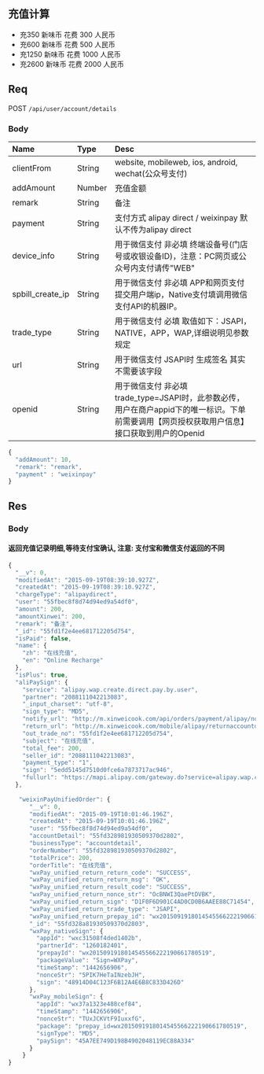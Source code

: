 ## 充值计算
+ 充350 新味币 花费 300 人民币
+ 充600 新味币 花费 500 人民币
+ 充1250 新味币 花费 1000 人民币
+ 充2600 新味币 花费 2000 人民币

## Req

POST `/api/user/account/details`

### Body

| Name       | Type   | Desc     |
|:-------    |:-------|:-------  |
| clientFrom | String   |  website, mobileweb, ios, android, wechat(公众号支付)                   |
| addAmount  | Number | 充值金额  |
| remark     | String | 备注     |
| payment    | String | 支付方式 alipay direct / weixinpay  默认不传为alipay direct  |
| device_info      | String   | 用于微信支付 非必填 终端设备号(门店号或收银设备ID)，注意：PC网页或公众号内支付请传"WEB"                         |
| spbill_create_ip | String   | 用于微信支付 非必填 APP和网页支付提交用户端ip，Native支付填调用微信支付API的机器IP。                        |
| trade_type       | String   | 用于微信支付 必填 取值如下：JSAPI，NATIVE，APP，WAP,详细说明见参数规定                          |
| url              | String   | 用于微信支付 JSAPI时  生成签名  其实不需要该字段                          |
| openid           | String   | 用于微信支付 非必填 trade_type=JSAPI时，此参数必传，用户在商户appid下的唯一标识。下单前需要调用【网页授权获取用户信息】接口获取到用户的Openid                       |



```js
{
  "addAmount": 10,
  "remark": "remark",
  "payment" : "weixinpay"
}
```

## Res
### Body

#### 返回充值记录明细,等待支付宝确认, 注意: 支付宝和微信支付返回的不同

```js
{
  "__v": 0,
  "modifiedAt": "2015-09-19T08:39:10.927Z",
  "createdAt": "2015-09-19T08:39:10.927Z",
  "chargeType": "alipaydirect",
  "user": "55fbec8f8d74d94ed9a54df0",
  "amount": 200,
  "amountXinwei": 200,
  "remark": "备注",
  "_id": "55fd1f2e4ee681712205d754",
  "isPaid": false,
  "name": {
    "zh": "在线充值",
    "en": "Online Recharge"
  },
  "isPlus": true,
  "aliPaySign": {
    "service": "alipay.wap.create.direct.pay.by.user",
    "partner": "2088111042213083",
    "_input_charset": "utf-8",
    "sign_type": "MD5",
    "notify_url": "http://m.xinweicook.com/api/orders/payment/alipay/notify/account",
    "return_url": "http://m.xinweicook.com/mobile/alipay/returnaccountdetail",
    "out_trade_no": "55fd1f2e4ee681712205d754",
    "subject": "在线充值",
    "total_fee": 200,
    "seller_id": "2088111042213083",
    "payment_type": "1",
    "sign": "5edd5145d7510d0fce6a7873717ac946",
    "fullurl": "https://mapi.alipay.com/gateway.do?service=alipay.wap.create.direct.pay.by.user&partner=2088111042213083&_input_charset=utf-8&sign_type=MD5&notify_url=http%3A%2F%2Fm.xinweicook.com%2Fapi%2Forders%2Fpayment%2Falipay%2Fnotify%2Faccount&return_url=http%3A%2F%2Fm.xinweicook.com%2Fmobile%2Falipay%2Freturnaccountdetail&out_trade_no=55fd1f2e4ee681712205d754&subject=%E5%9C%A8%E7%BA%BF%E5%85%85%E5%80%BC&total_fee=200&seller_id=2088111042213083&payment_type=1&sign=5edd5145d7510d0fce6a7873717ac946"
  },
  
   "weixinPayUnifiedOrder": {
      "__v": 0,
      "modifiedAt": "2015-09-19T10:01:46.196Z",
      "createdAt": "2015-09-19T10:01:46.196Z",
      "user": "55fbec8f8d74d94ed9a54df0",
      "accountDetail": "55fd328981930509370d2802",
      "businessType": "accountdetail",
      "orderNumber": "55fd328981930509370d2802",
      "totalPrice": 200,
      "orderTitle": "在线充值",
      "wxPay_unified_return_return_code": "SUCCESS",
      "wxPay_unified_return_return_msg": "OK",
      "wxPay_unified_return_result_code": "SUCCESS",
      "wxPay_unified_return_nonce_str": "OcBNWI3QaePtDVBK",
      "wxPay_unified_return_sign": "D1F0F6D901C4AD0CD0B6AAEE88C71454",
      "wxPay_unified_return_trade_type": "JSAPI",
      "wxPay_unified_return_prepay_id": "wx2015091918014545566222190661780519",
      "_id": "55fd328a81930509370d2803",
      "wxPay_nativeSign": {
        "appId": "wxc31508f4ded1402b",
        "partnerId": "1260182401",
        "prepayId": "wx2015091918014545566222190661780519",
        "packageValue": "Sign=WXPay",
        "timeStamp": "1442656906",
        "nonceStr": "5PIK7HeTaINzebJH",
        "sign": "48914D04C123F6B12A4E6B8C833D426D"
      },
      "wxPay_mobileSign": {
        "appId": "wx37a1323e488cef84",
        "timeStamp": "1442656906",
        "nonceStr": "TUxJCKVtF9IuxxfG",
        "package": "prepay_id=wx2015091918014545566222190661780519",
        "signType": "MD5",
        "paySign": "45A7EE749D198B4902048119EC88A334"
      }
    }
}





```




